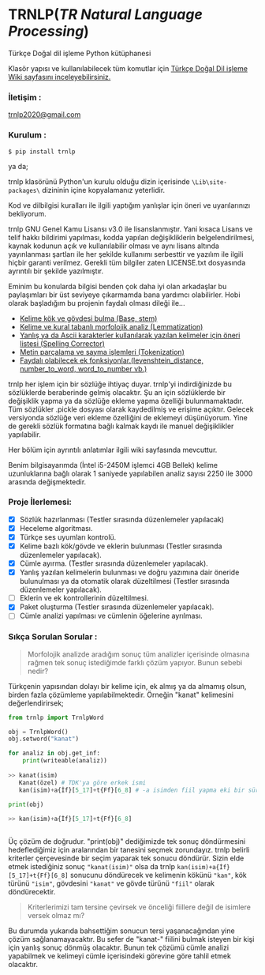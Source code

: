 # TRNLP(***TR Natural Language Processing***)
Türkçe Doğal dil işleme Python kütüphanesi

Klasör yapısı ve kullanılabilecek tüm komutlar için [Türkçe Doğal Dil işleme Wiki sayfasını inceleyebilirsiniz.](https://github.com/brolin59/PHYTON-TURKCE-DOGAL-DIL-ISLEME---TURKISH-NLP/wiki)

### İletişim :
trnlp2020@gmail.com

### Kurulum :

```$ pip install trnlp```

ya da;

trnlp klasörünü Python'un kurulu olduğu dizin içerisinde `\Lib\site-packages\` dizininin içine kopyalamanız yeterlidir.

Kod ve dilbilgisi kuralları ile ilgili yaptığım yanlışlar için öneri ve uyarılarınızı bekliyorum.

trnlp GNU Genel Kamu Lisansı v3.0 ile lisanslanmıştır. Yani kısaca Lisans ve telif hakkı bildirimi yapılması, kodda yapılan değişikliklerin belgelendirilmesi, kaynak kodunun açık ve kullanılabilir olması ve aynı lisans altında yayınlanması şartları ile her şekilde kullanımı serbesttir ve yazılım ile ilgili hiçbir garanti verilmez. Gerekli tüm bilgiler zaten LICENSE.txt dosyasında ayrıntılı bir şekilde yazılmıştır.

Eminim bu konularda bilgisi benden çok daha iyi olan arkadaşlar bu paylaşımları bir üst seviyeye çıkarmamda bana yardımcı olabilirler. 
Hobi olarak başladığım bu projenin faydalı olması dileği ile...

* [Kelime kök ve gövdesi bulma (Base, stem)](https://github.com/brolin59/PYTHON-TURKCE-DOGAL-DIL-ISLEME-TURKISH-NLP/wiki/2.-Morfolojik-Analiz)
* [Kelime ve kural tabanlı morfolojik analiz (Lemmatization)](https://github.com/brolin59/PYTHON-TURKCE-DOGAL-DIL-ISLEME-TURKISH-NLP/wiki/2.-Morfolojik-Analiz)
* [Yanlış ya da Ascii karakterler kullanılarak yazılan kelimeler için öneri listesi (Spelling Corrector)](https://github.com/brolin59/PYTHON-TURKCE-DOGAL-DIL-ISLEME-TURKISH-NLP/wiki/5.-Kelime-Kontrol%C3%BC)
* [Metin parçalama ve sayma işlemleri (Tokenization)](https://github.com/brolin59/PYTHON-TURKCE-DOGAL-DIL-ISLEME-TURKISH-NLP/wiki/3.-Par%C3%A7alama-(Tokenization))
* [Faydalı olabilecek ek fonksiyonlar.(levenshtein_distance, number_to_word, word_to_number vb.)](https://github.com/brolin59/PYTHON-TURKCE-DOGAL-DIL-ISLEME-TURKISH-NLP/wiki/4.-Ek-Fonksiyonlar)


trnlp her işlem için bir sözlüğe ihtiyaç duyar. trnlp'yi indirdiğinizde bu sözlüklerde beraberinde gelmiş olacaktır. Şu an için sözlüklerde bir değişiklik yapma ya da sözlüğe ekleme yapma özelliği bulunmamaktadır. Tüm sözlükler .pickle dosyası olarak kaydedilmiş ve erişime açıktır. Gelecek versiyonda sözlüğe veri ekleme özelliğini de eklemeyi düşünüyorum. Yine de gerekli sözlük formatına bağlı kalmak kaydı ile manuel değişiklikler yapılabilir.

Her bölüm için ayrıntılı anlatımlar ilgili wiki sayfasında mevcuttur.

Benim bilgisayarımda (İntel i5-2450M işlemci 4GB Bellek) kelime uzunluklarına bağlı olarak 1 saniyede yapılabilen analiz sayısı 2250 ile 3000 arasında değişmektedir.

### Proje İlerlemesi:
  
- [x] Sözlük hazırlanması (Testler sırasında düzenlemeler yapılacak)
- [x] Heceleme algoritması.
- [x] Türkçe ses uyumları kontrolü.
- [x] Kelime bazlı kök/gövde ve eklerin bulunması (Testler sırasında düzenlemeler yapılacak).
- [x] Cümle ayırma. (Testler sırasında düzenlemeler yapılacak).
- [x] Yanlış yazılan kelimelerin bulunması ve doğru yazımına dair öneride bulunulması ya da otomatik olarak düzeltilmesi (Testler sırasında düzenlemeler yapılacak).
- [ ] Eklerin ve ek kontrollerinin düzeltilmesi.
- [x] Paket oluşturma (Testler sırasında düzenlemeler yapılacak).
- [ ] Cümle analizi yapılması ve cümlenin öğelerine ayrılması.

### Sıkça Sorulan Sorular :

> Morfolojik analizde aradığım sonuç tüm analizler içerisinde olmasına rağmen tek sonuç istediğimde farklı çözüm yapıyor. Bunun sebebi nedir?

Türkçenin yapısından dolayı bir kelime için, ek almış ya da almamış olsun, birden fazla çözümleme yapılabilmektedir. Örneğin "kanat" kelimesini değerlendirirsek;

```python
from trnlp import TrnlpWord

obj = TrnlpWord()
obj.setword("kanat")

for analiz in obj.get_inf:
    print(writeable(analiz))
        
>> kanat(isim)
   Kanat(özel) # TDK'ya göre erkek ismi
   kan(isim)+a{İf}[5_17]+t{Ff}[6_8] # -a isimden fiil yapma eki bir süreliğine eklerden çıkarıldı. Şu anda analiz sonucu "kana(fiil)+t{Ff}[6_8]" şeklinde dönecektir.
   
print(obj)

>> kan(isim)+a{İf}[5_17]+t{Ff}[6_8]
   
```

Üç çözüm de doğrudur. "print(obj)" dediğimizde tek sonuç döndürmesini hedeflediğimiz için aralarından bir tanesini seçmek zorundayız. trnlp belirli kriterler çerçevesinde bir seçim yaparak tek sonucu döndürür. Sizin elde etmek istediğiniz sonuç `"kanat(isim)"` olsa da trnlp `kan(isim)+a{İf}[5_17]+t{Ff}[6_8]` sonucunu döndürecek ve kelimenin kökünü `"kan"`, kök türünü `"isim"`, gövdesini `"kanat"` ve gövde türünü `"fiil"` olarak döndürecektir. 

> Kriterlerimizi tam tersine çevirsek ve önceliği fiillere değil de isimlere versek olmaz mı?

Bu durumda yukarıda bahsettiğim sonucun tersi yaşanacağından yine çözüm sağlanamayacaktır. Bu sefer de "kanat-" fiilini bulmak isteyen bir kişi için yanlış sonuç dönmüş olacaktır. Bunun tek çözümü cümle analizi yapabilmek ve kelimeyi cümle içerisindeki görevine göre tahlil etmek olacaktır.

